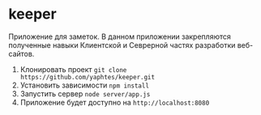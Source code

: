 # keeper
Приложение для заметок. В данном приложении закрепляются полученные навыки Клиентской и Севрерной частях разработки веб-сайтов.

1. Клонировать проект `git clone https://github.com/yaphtes/keeper.git`
2. Установить зависимости `npm install`
3. Запустить сервер `node server/app.js`
4. Приложение будет доступно на `http://localhost:8080`